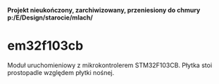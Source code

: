 __Projekt nieukończony, zarchiwizowany, przeniesiony do chmury p:/E/Design/starocie/mlach/__
# em32f103cb
Moduł uruchomieniowy z mikrokontrolerem STM32F103CB.
Płytka stoi prostopadle względem płytki nośnej.
